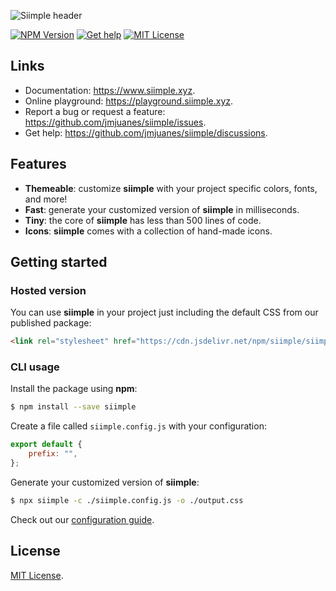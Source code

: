![Siimple header](https://github.com/jmjuanes/siimple/raw/main/header.svg)

[![NPM Version](https://badgen.net/npm/v/siimple)](https://npmjs.com/package/siimple)
[![Get help](https://badgen.net/badge/Discussions/Join%20us/cyan)](https://github.com/jmjuanes/siimple/discussions)
[![MIT License](https://badgen.net/github/license/jmjuanes/siimple)](https://github.com/jmjuanes/siimple)


## Links

- Documentation: https://www.siimple.xyz.
- Online playground: https://playground.siimple.xyz.
- Report a bug or request a feature: https://github.com/jmjuanes/siimple/issues.
- Get help: https://github.com/jmjuanes/siimple/discussions.

## Features

- **Themeable**: customize **siimple** with your project specific colors, fonts, and more!
- **Fast**: generate your customized version of **siimple** in milliseconds.
- **Tiny**: the core of **siimple** has less than 500 lines of code.
- **Icons**: **siimple** comes with a collection of hand-made icons.

## Getting started

### Hosted version

You can use **siimple** in your project just including the default CSS from our published package:

```html
<link rel="stylesheet" href="https://cdn.jsdelivr.net/npm/siimple/siimple.min.css" />
```

### CLI usage

Install the package using **npm**:

```bash
$ npm install --save siimple
```

Create a file called `siimple.config.js` with your configuration:

```js
export default {
    prefix: "",
};
```

Generate your customized version of **siimple**:

```bash
$ npx siimple -c ./siimple.config.js -o ./output.css
```

Check out our [configuration guide](https://dev.siimple.xyz/configuration/).


## License

[MIT License](https://github.com/jmjuanes/siimple/blob/main/LICENSE).
